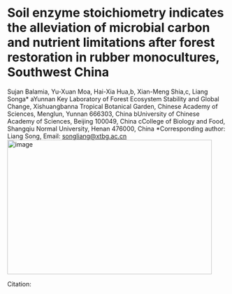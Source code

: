 # Soil enzyme stoichiometry indicates the alleviation of microbial carbon and nutrient limitations after forest restoration in rubber monocultures, Southwest China
Sujan Balamia, Yu-Xuan Moa, Hai-Xia Hua,b, Xian-Meng Shia,c, Liang Songa*
aYunnan Key Laboratory of Forest Ecosystem Stability and Global Change, Xishuangbanna Tropical Botanical Garden, Chinese Academy of Sciences, Menglun, Yunnan 666303, China
bUniversity of Chinese Academy of Sciences, Beijing 100049, China
cCollege of Biology and Food, Shangqiu Normal University, Henan 476000, China
*Corresponding author: Liang Song, Email: songliang@xtbg.ac.cn
<img width="468" height="308" alt="image" src="https://github.com/user-attachments/assets/b174c9a7-35d1-41a6-9101-c32a341665d9" />

Citation:
